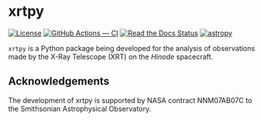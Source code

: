 # xrtpy

[![License](https://img.shields.io/badge/License-BSD%202--Clause-blue.svg)](./LICENSE)
[![GitHub Actions — CI](https://github.com/HinodeXRT/xrtpy/workflows/CI/badge.svg)](https://github.com/HinodeXRT/xrtpy/actions?query=workflow%3ACI+branch%3Amain)
[![Read the Docs Status](https://readthedocs.org/projects/xrtpy/badge/?version=latest&logo=twitter)](http://xrtpy.readthedocs.io/en/latest/?badge=latest)
[![astropy](http://img.shields.io/badge/powered%20by-AstroPy-orange.svg?style=flat&logo=astropy)](http://www.astropy.org/)

`xrtpy` is a Python package being developed for the analysis of observations
made by the X-Ray Telescope (XRT) on  the *Hinode* spacecraft.

## Acknowledgements

The development of xrtpy is supported by NASA contract NNM07AB07C to the
Smithsonian Astrophysical Observatory.
